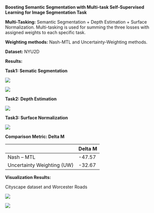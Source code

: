 **Boosting Semantic Segmentation with Multi-task Self-Supervised Learning for Image Segmentation Task** 

**Multi-Tasking:** Semantic Segmentation + Depth Estimation + Surface Normalization. Multi-tasking is used for summing the three losses with assigned weights to each specific task. 

**Weighting methods:** Nash-MTL and Uncertainty-Weighting methods. 

**Dataset:** NYU2D  

**Results:** 

**Task1: Sematic Segmentation**  

![](Aspose.Words.9f0d2f36-7722-4604-beb3-c77612de8ef6.001.png)

![](Aspose.Words.9f0d2f36-7722-4604-beb3-c77612de8ef6.002.png)

**Task2: Depth Estimation**  

![](Aspose.Words.9f0d2f36-7722-4604-beb3-c77612de8ef6.003.png)

**Task3: Surface Normalization**  

![](Aspose.Words.9f0d2f36-7722-4604-beb3-c77612de8ef6.004.png)


**Comparison Metric: Delta M**  

||Delta M  |
| :- | - |
|Nash – MTL  |-47.57 |
|Uncertainty Weighting (UW) |-32.67 |


**Visualization Results:** 

Cityscape dataset and Worcester Roads

![](Aspose.Words.9f0d2f36-7722-4604-beb3-c77612de8ef6.005.png)

![](Screencast_2022-08-17_21_15_53_AdobeExpress.gif) 

